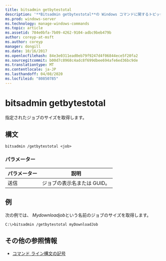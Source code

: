 ```yaml
---
title: bitsadmin getbytestotal
description: '**Bitsadmin getbytestotal**の Windows コマンドに関するトピックでは、指定されたジョブのサイズを取得します。'
ms.prod: windows-server
ms.technology: manage-windows-commands
ms.topic: article
ms.assetid: 784e0bfa-7b09-4262-9104-adbc9beb479b
author: coreyp-at-msft
ms.author: coreyp
manager: dongill
ms.date: 10/16/2017
ms.openlocfilehash: 84e3e0311ead0eb79f9247d4f06844ece5f20fa2
ms.sourcegitcommit: b00d7c8968c4adc8f699dbee694afe6ed36bc9de
ms.translationtype: MT
ms.contentlocale: ja-JP
ms.lasthandoff: 04/08/2020
ms.locfileid: "80850785"
---
```

# <a name="bitsadmin-getbytestotal"></a>bitsadmin getbytestotal

指定されたジョブのサイズを取得します。

## <a name="syntax"></a>構文

```
bitsadmin /getbytestotal <job>
```

### <a name="parameters"></a>パラメーター

| パラメーター | 説明 |
| -------------- | -------------- |
| 送信 | ジョブの表示名または GUID。 |

## <a name="examples"></a><a name=BKMK_examples></a>例

次の例では、 *Mydownloadjob*という名前のジョブのサイズを取得します。

```
C:\>bitsadmin /getbytestotal myDownloadJob
```

## <a name="additional-references"></a>その他の参照情報

- [コマンド ライン構文の記号](command-line-syntax-key.md)